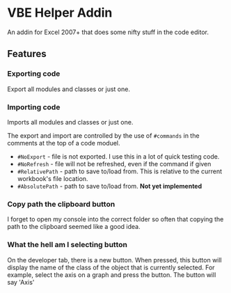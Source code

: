 VBE Helper Addin
================
An addin for Excel 2007+ that does some nifty stuff in the code editor.

Features
--------
### Exporting code ###
Export all modules and classes or just one.

### Importing code ###
Imports all modules and classes or just one.

The export and import are controlled by the use of `#commands` in the comments at the top of a code moduel.

* `#NoExport` - file is not exported. I use this in a lot of quick testing code.
* `#NoRefresh` - file will not be refreshed, even if the command if given
* `#RelativePath` - path to save to/load from. This is relative to the current workbook's file location.
* `#AbsolutePath` - path to save to/load from. __Not yet implemented__

### Copy path the clipboard button ###
I forget to open my console into the correct folder so often that copying the path to the clipboard seemed like a good idea.

### What the hell am I selecting button ###
On the developer tab, there is a new button. When pressed, this button will display the name of the class of the object that is currently selected.
For example, select the axis on a graph and press the button. The button will say 'Axis'